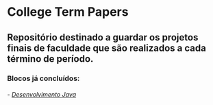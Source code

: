 # College Term Papers

## Repositório destinado a guardar os projetos finais de faculdade que são realizados a cada término de período.

### Blocos já concluídos:

###### - [Desenvolvimento Java](https://github.com/bielzinhogp/College-Term-Papers/tree/master/Desenvolvimento%20Java) 
